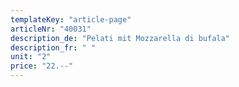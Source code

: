 ```yaml
---
templateKey: "article-page"
articleNr: "40031"
description_de: "Pelati mit Mozzarella di bufala"
description_fr: " "
unit: "2"
price: "22.--"
---
```

